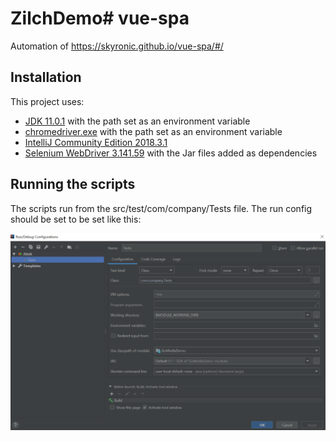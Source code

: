 # ZilchDemo# vue-spa
Automation of  https://skyronic.github.io/vue-spa/#/

## Installation

This project uses:
* [JDK 11.0.1](https://www.oracle.com/java/technologies/javase/jdk11-archive-downloads.html) with the path set as an environment variable
* [chromedriver.exe](https://chromedriver.chromium.org/) with the path set as an environment variable
* [IntelliJ Community Edition 2018.3.1](https://www.jetbrains.com/idea/download/)
* [Selenium WebDriver 3.141.59](https://selenium.dev/downloads/) with the Jar files added as dependencies

## Running the scripts

The scripts run from the src/test/com/company/Tests file. The run config should be set to be set like this:

![RunConfig](/RunConfig.PNG)
